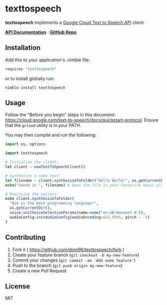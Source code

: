# texttospeech

**texttospeech** implements a
[Google Cloud Text to Speech API](https://cloud.google.com/text-to-speech/)
client.

**[API Documentation](https://nimble.directory/docs/texttospeech)** ·
**[GitHub Repo](https://github.com/dom96/texttospeech)**

## Installation

Add this to your application's .nimble file:

```nim
requires "texttospeech"
```

or to install globally run:

```
nimble install texttospeech
```

## Usage

Follow the "Before you begin" steps in this document:
https://cloud.google.com/text-to-speech/docs/quickstart-protocol. Ensure that
the ``gcloud`` utility is in your PATH.

You may then compile and run the following:

```nim
import os, options

import texttospeech

# Initialise the client:
let client = newTextToSpeechClient()

# Synthesize a some text:
let filename = client.synthesizeToFolder("Hello World!", os.getCurrentDir())
echo("Saved in ", filename) # Open the file in your favourite music player.

# Modifying the options:
echo client.synthesizeToFolder(
  "Nim is the best programming language!",
  os.getCurrentDir(),
  voice=initVoiceSelectionParams(name=some("en-GB-Wavenet-A")),
  audioConfig=initAudioConfig(audioEncoding=OGG_OPUS, pitch = -5)
)
```

## Contributing

1. Fork it ( https://github.com/dom96/texttospeech/fork )
2. Create your feature branch (`git checkout -b my-new-feature`)
3. Commit your changes (`git commit -am 'Add some feature'`)
4. Push to the branch (`git push origin my-new-feature`)
5. Create a new Pull Request

## License

MIT
